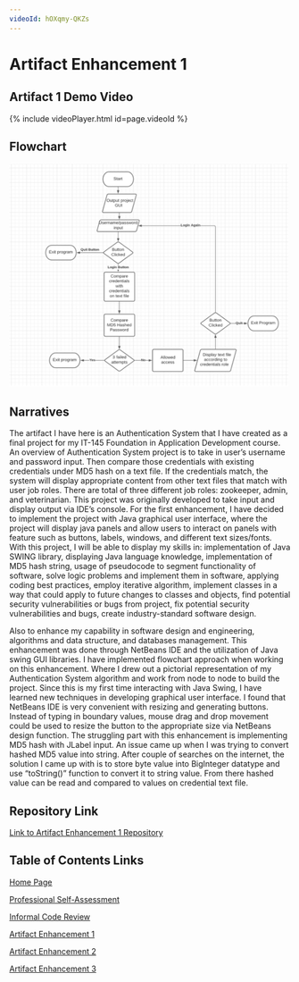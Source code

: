 ```yaml
---
videoId: hOXqmy-QKZs
---
```


# Artifact Enhancement 1

## Artifact 1 Demo Video
{% include videoPlayer.html id=page.videoId %}

## Flowchart

<img src="https://github.com/bdoan95gl/bdoan95gl.github.io/blob/main/images/pseudo1.PNG" width = "500" height ="400"/>

## Narratives
The artifact I have here is an Authentication System that I have created as a final project for my IT-145 Foundation in Application Development course.  An overview of Authentication System project is to take in user’s username and password input.  Then compare those credentials with existing credentials under MD5 hash on a text file.  If the credentials match, the system will display appropriate content from other text files that match with user job roles.  There are total of three different job roles: zookeeper, admin, and veterinarian.  This project was originally developed to take input and display output via IDE’s console.  For the first enhancement, I have decided to implement the project with Java graphical user interface, where the project will display java panels and allow users to interact on panels with feature such as buttons, labels, windows, and different text sizes/fonts.  With this project, I will be able to display my skills in: implementation of Java SWING library, displaying Java language knowledge, implementation of MD5 hash string, usage of pseudocode to segment functionality of software, solve logic problems and implement them in software, applying coding best practices, employ iterative algorithm, implement classes in a way that could apply to future changes to classes and objects, find potential security vulnerabilities or bugs from project, fix potential security vulnerabilities and bugs, create industry-standard software design.

Also to enhance my capability in software design and engineering, algorithms and data structure, and databases management. 
This enhancement was done through NetBeans IDE and the utilization of Java swing GUI libraries.  I have implemented flowchart approach when working on this enhancement.  Where I drew out a pictorial representation of my Authentication System algorithm and work from node to node to build the project. Since this is my first time interacting with Java Swing, I have learned new techniques in developing graphical user interface.  I found that NetBeans IDE is very convenient with resizing and generating buttons.  Instead of typing in boundary values, mouse drag and drop movement could be used to resize the button to the appropriate size via NetBeans design function.  The struggling part with this enhancement is implementing MD5 hash with JLabel input.  An issue came up when I was trying to convert hashed MD5 value into string.  After couple of searches on the internet, the solution I came up with is to store byte value into BigInteger datatype and use “toString()” function to convert it to string value.  From there hashed value can be read and compared to values on credential text file.  

## Repository Link

[Link to Artifact Enhancement 1 Repository](https://github.com/bdoan95gl/bdoan95gl.github.io/tree/Artifact-1)

## Table of Contents Links
[Home Page](https://bdoan95gl.github.io)

[Professional Self-Assessment](https://bdoan95gl.github.io/selfassessment)

[Informal Code Review](https://bdoan95gl.github.io/codereview)

[Artifact Enhancement 1](https://bdoan95gl.github.io/artifact1)

[Artifact Enhancement 2](https://bdoan95gl.github.io/artifact2)

[Artifact Enhancement 3](https://bdoan95gl.github.io/artifact3)
